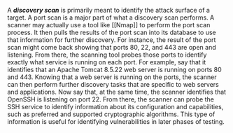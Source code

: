 A **_discovery scan_** is primarily meant to identify the attack surface of a target. A port scan is a major part of what a discovery scan performs. A scanner may actually use a tool like [[Nmap]] to perform the port scan process. It then pulls the results of the port scan into its database to use that information for further discovery. For instance, the result of the port scan might come back showing that ports 80, 22, and 443 are open and listening. From there, the scanning tool probes those ports to identify exactly what service is running on each port. For example, say that it identifies that an Apache Tomcat 8.5.22 web server is running on ports 80 and 443. Knowing that a web server is running on the ports, the scanner can then perform further discovery tasks that are specific to web servers and applications. Now say that, at the same time, the scanner identifies that OpenSSH is listening on port 22. From there, the scanner can probe the SSH service to identify information about its configuration and capabilities, such as preferred and supported cryptographic algorithms. This type of information is useful for identifying vulnerabilities in later phases of testing.